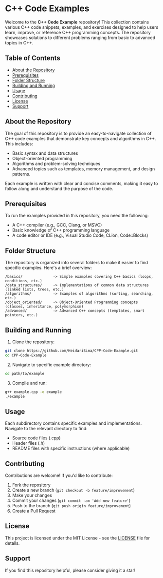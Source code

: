 # C++ Code Examples

Welcome to the **C++ Code Example** repository! This collection contains various C++ code snippets, examples, and exercises designed to help users learn, improve, or reference C++ programming concepts. The repository showcases solutions to different problems ranging from basic to advanced topics in C++.

## Table of Contents
- [About the Repository](#about-the-repository)
- [Prerequisites](#prerequisites)
- [Folder Structure](#folder-structure)
- [Building and Running](#building-and-running)
- [Usage](#usage)
- [Contributing](#contributing)
- [License](#license)
- [Support](#support)

## About the Repository

The goal of this repository is to provide an easy-to-navigate collection of C++ code examples that demonstrate key concepts and algorithms in C++. This includes:
- Basic syntax and data structures
- Object-oriented programming
- Algorithms and problem-solving techniques
- Advanced topics such as templates, memory management, and design patterns.

Each example is written with clear and concise comments, making it easy to follow along and understand the purpose of the code.

## Prerequisites

To run the examples provided in this repository, you need the following:
- A C++ compiler (e.g., GCC, Clang, or MSVC)
- Basic knowledge of C++ programming language
- A code editor or IDE (e.g., Visual Studio Code, CLion, Code::Blocks)

## Folder Structure

The repository is organized into several folders to make it easier to find specific examples. Here's a brief overview:

```plaintext
/basics/              -> Simple examples covering C++ basics (loops, conditions, etc.)
/data_structures/     -> Implementations of common data structures (linked lists, trees, etc.)
/algorithms/          -> Examples of algorithms (sorting, searching, etc.)
/object_oriented/     -> Object-Oriented Programming concepts (classes, inheritance, polymorphism)
/advanced/            -> Advanced C++ concepts (templates, smart pointers, etc.)
```

## Building and Running

1. Clone the repository:
```bash
git clone https://github.com/HeidariSina/CPP-Code-Example.git
cd CPP-Code-Example
```

2. Navigate to specific example directory:
```bash
cd path/to/example
```

3. Compile and run:
```bash
g++ example.cpp -o example
./example
```

## Usage

Each subdirectory contains specific examples and implementations. Navigate to the relevant directory to find:
- Source code files (.cpp)
- Header files (.h)
- README files with specific instructions (where applicable)

## Contributing

Contributions are welcome! If you'd like to contribute:

1. Fork the repository
2. Create a new branch (`git checkout -b feature/improvement`)
3. Make your changes
4. Commit your changes (`git commit -am 'Add new feature'`)
5. Push to the branch (`git push origin feature/improvement`)
6. Create a Pull Request

## License

This project is licensed under the MIT License - see the [LICENSE](LICENSE) file for details.

## Support

If you find this repository helpful, please consider giving it a star!
